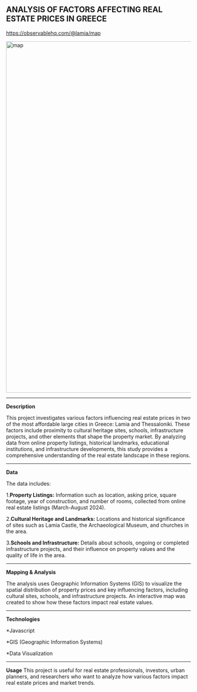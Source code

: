 **ANALYSIS OF FACTORS AFFECTING REAL ESTATE PRICES IN GREECE**
---

https://observablehq.com/@lamia/map


<img width="956" alt="map" src="https://github.com/user-attachments/assets/fd64c135-2090-49c4-aedf-5741d34c8143">

---

**Description**

This project investigates various factors influencing real estate prices in two of the most affordable large cities in Greece: Lamia and Thessaloniki. These factors include proximity to cultural heritage sites, schools, infrastructure projects, and other elements that shape the property market. By analyzing data from online property listings, historical landmarks, educational institutions, and infrastructure developments, this study provides a comprehensive understanding of the real estate landscape in these regions.


---

**Data**

The data includes:

1.**Property Listings:** Information such as location, asking price, square footage, year of construction, and number of rooms, collected from online real estate listings (March-August 2024).

2.**Cultural Heritage and Landmarks:** Locations and historical significance of sites such as Lamia Castle, the Archaeological Museum, and churches in the area.

3.**Schools and Infrastructure:** Details about schools, ongoing or completed infrastructure projects, and their influence on property values and the quality of life in the area.

---

**Mapping & Analysis**

The analysis uses Geographic Information Systems (GIS) to visualize the spatial distribution of property prices and key influencing factors, including cultural sites, schools, and infrastructure projects. An interactive map was created to show how these factors impact real estate values.

---

**Technologies**

*Javascript

*GIS (Geographic Information Systems)

*Data Visualization

---

**Usage**
This project is useful for real estate professionals, investors, urban planners, and researchers who want to analyze how various factors impact real estate prices and market trends.

